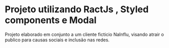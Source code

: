 # Projeto utilizando RactJs , Styled components e Modal

Projeto elaborado em conjunto a um cliente ficticio NaInflu, visando atrair o publico para causas sociais e inclusão nas redes.

